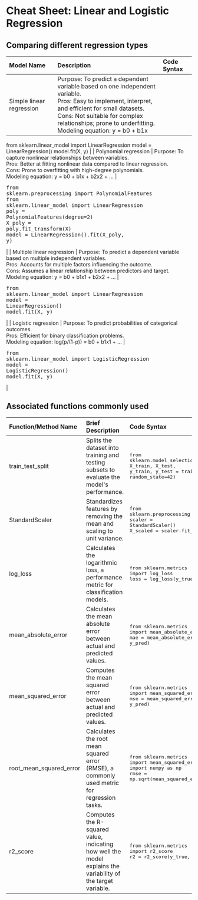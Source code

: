 # Cheat Sheet: Linear and Logistic Regression

## Comparing different regression types

| Model Name                 | Description                                                                                                                                                                                                                                                                       | Code Syntax                                                                                                                                                                                                                                                  |
| :------------------------- | :-------------------------------------------------------------------------------------------------------------------------------------------------------------------------------------------------------------------------------------------------------------------------------- | :----------------------------------------------------------------------------------------------------------------------------------------------------------------------------------------------------------------------------------------------------------- |
| Simple linear regression   | Purpose: To predict a dependent variable based on one independent variable. <br/> Pros: Easy to implement, interpret, and efficient for small datasets. <br/> Cons: Not suitable for complex relationships; prone to underfitting. <br/> Modeling equation: y = b0 + b1x          | <pre lang="python">
from sklearn.linear_model import LinearRegression
model = LinearRegression()
model.fit(X, y)
</pre>                                                                                                                                |
| Polynomial regression      | Purpose: To capture nonlinear relationships between variables. <br/> Pros: Better at fitting nonlinear data compared to linear regression. <br/> Cons: Prone to overfitting with high-degree polynomials. <br/> Modeling equation: y = b0 + b1x + b2x2 + ...                      | <pre lang="python">from sklearn.preprocessing import PolynomialFeatures<br/>from sklearn.linear_model import LinearRegression<br/>poly = PolynomialFeatures(degree=2)<br/>X_poly = poly.fit_transform(X)<br/>model = LinearRegression().fit(X_poly, y)</pre> |
| Multiple linear regression | Purpose: To predict a dependent variable based on multiple independent variables. <br/> Pros: Accounts for multiple factors influencing the outcome. <br/> Cons: Assumes a linear relationship between predictors and target. <br/> Modeling equation: y = b0 + b1x1 + b2x2 + ... | <pre lang="python">from sklearn.linear_model import LinearRegression<br/>model = LinearRegression()<br/>model.fit(X, y)</pre>                                                                                                                                |
| Logistic regression        | Purpose: To predict probabilities of categorical outcomes. <br/> Pros: Efficient for binary classification problems. <br/> Modeling equation: log(p/(1-p)) = b0 + b1x1 + ...                                                                                                      | <pre lang="python">from sklearn.linear_model import LogisticRegression<br/>model = LogisticRegression() <br/>model.fit(X, y)</pre>                                                                                                                           |

## Associated functions commonly used

| Function/Method Name    | Brief Description                                                                                            | Code Syntax                                                                                                                                                                 |
| :---------------------- | :----------------------------------------------------------------------------------------------------------- | :-------------------------------------------------------------------------------------------------------------------------------------------------------------------------- |
| train_test_split        | Splits the dataset into training and testing subsets to evaluate the model's performance.                    | <pre lang="python">from sklearn.model_selection import train_test_split<br/>X_train, X_test, y_train, y_test = train_test_split(X, y, test_size=0.2, random_state=42)</pre> |
| StandardScaler          | Standardizes features by removing the mean and scaling to unit variance.                                     | <pre lang="python">from sklearn.preprocessing import StandardScaler<br/>scaler = StandardScaler()<br/>X_scaled = scaler.fit_transform(X)</pre>                              |
| log_loss                | Calculates the logarithmic loss, a performance metric for classification models.                             | <pre lang="python">from sklearn.metrics import log_loss<br/>loss = log_loss(y_true, y_pred_proba)</pre>                                                                     |
| mean_absolute_error     | Calculates the mean absolute error between actual and predicted values.                                      | <pre lang="python">from sklearn.metrics import mean_absolute_error<br/>mae = mean_absolute_error(y_true, y_pred)</pre>                                                      |
| mean_squared_error      | Computes the mean squared error between actual and predicted values.                                         | <pre lang="python">from sklearn.metrics import mean_squared_error<br/>mse = mean_squared_error(y_true, y_pred)</pre>                                                        |
| root_mean_squared_error | Calculates the root mean squared error (RMSE), a commonly used metric for regression tasks.                  | <pre lang="python">from sklearn.metrics import mean_squared_error<br/>import numpy as np<br/>rmse = np.sqrt(mean_squared_error(y_true, y_pred))</pre>                       |
| r2_score                | Computes the R-squared value, indicating how well the model explains the variability of the target variable. | <pre lang="python">from sklearn.metrics import r2_score <br/>r2 = r2_score(y_true, y_pred)</pre>                                                                            |
